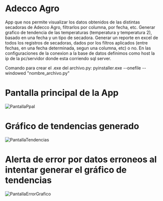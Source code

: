 # Adecco Agro
App que nos permite visualizar los datos obtenidos de las distintas secadoras de Adecco Agro, filtrarlos por columna, por fecha, etc.
Generar grafico de tendencia de las temperaturas (temperatura y temperatura 2), basado en una fecha y un tipo de secadora.
Generar un reporte en excel de todos los registros de secadoras, dados por los filtros aplicados (entre fechas, en una fecha determinada, segun una columna, etc) o no.
En las configuraciones de la conexion a la base de datos definimos como host la ip de la pc/servidor donde esta corriendo sql server.

Comando para crear el .exe del archivo.py:
pyinstaller.exe --onefile --windowed "nombre_archivo.py"

# Pantalla principal de la App
![PantallaPpal](https://user-images.githubusercontent.com/43302871/166975959-7849824e-b09a-43b4-8082-010909f9d106.PNG)

# Gráfico de tendencias generado
![PantallaTendencias](https://user-images.githubusercontent.com/43302871/166976088-74ae98da-f3dd-446b-b38d-82e1fc51ccb8.PNG)

# Alerta de error por datos erroneos al intentar generar el gráfico de tendencias
![PantallaErrorGrafico](https://user-images.githubusercontent.com/43302871/166976198-c8500526-8b04-4db5-b9c8-38be01dc39b5.PNG)

